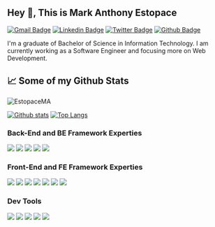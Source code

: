 ## Hey 👋, This is Mark Anthony Estopace
[![Gmail Badge](https://img.shields.io/badge/-estopace.ma@gmail.com-c14438?style=flat&logo=Gmail&logoColor=white&link=mailto:estopace.ma@gmail.com)](mailto:estopace.ma@gmail.com) 
[![Linkedin Badge](https://img.shields.io/badge/-EstopaceMA-0072b1?style=flat&logo=Linkedin&logoColor=white&link=https://www.linkedin.com/in/mark-anthony-estopace-093145160/)](https://www.linkedin.com/in/mark-anthony-estopace-093145160/) 
[![Twitter Badge](https://img.shields.io/badge/-MA_Estopace-00acee?style=flat&logo=twitter&logoColor=white&link=https://twitter.com/MA_Estopace/)](https://www.twitter.com/MA_Estopace/) 
[![Github Badge](https://img.shields.io/badge/-EstopaceMA-grey?style=flat&logo=github&logoColor=white&link=https://github.com/EstopaceMA/)](https://www.github.com/EstopaceMA/) 
<p align='left'>
  I'm a graduate of Bachelor of Science in Information Technology. I am currently working as a Software Engineer and focusing more on Web Development.
</p>

## &#x1f4c8; Some of my Github Stats
<p align=left> <img src=https://komarev.com/ghpvc/?username=EstopaceMA alt=EstopaceMA /> </p>

[![Github stats](https://github-readme-stats.vercel.app/api?username=EstopaceMA&show_icons=true&include_all_commits=true)](https://github.com/rajk3770/github-readme-stats)
[![Top Langs](https://github-readme-stats.vercel.app/api/top-langs/?username=EstopaceMA&layout=compact)](https://github.com/rajk3770/github-readme-stats)

### Back-End and BE Framework Experties

<p>
    <img src="https://img.shields.io/badge/php-%23777BB4.svg?&style=for-the-badge&logo=php&logoColor=white">
    <img src="https://img.shields.io/badge/node.js%20-%2343853D.svg?&style=for-the-badge&logo=node.js&logoColor=white">
    <img src="https://img.shields.io/badge/express.js%20-%23404d59.svg?&style=for-the-badge">
    <img src="https://img.shields.io/badge/laravel%20-%23FF2D20.svg?&style=for-the-badge&logo=laravel&logoColor=white">
    <img src="https://img.shields.io/badge/codeigniter%20-F05032.svg?&style=for-the-badge&logo=codeigniter&logoColor=white">
<p>

### Front-End and FE Framework Experties
<p>
    <img src = "https://img.shields.io/badge/html-%23239120.svg?&style=for-the-badge&logo=html5&logoColor=white"> 
    <img src = "https://img.shields.io/badge/css-%23239120.svg?&style=for-the-badge&logo=css3&logoColor=white">
    <img src="https://img.shields.io/badge/javascript-%23F7DF1E.svg?&style=for-the-badge&logo=javascript&logoColor=black">
    <img src="https://img.shields.io/badge/bootstrap%20-%23563D7C.svg?&style=for-the-badge&logo=bootstrap&logoColor=white">
    <img src="https://img.shields.io/badge/jquery%20-%230769AD.svg?&style=for-the-badge&logo=jquery&logoColor=white">
    <img src="https://img.shields.io/badge/react%20-%2320232a.svg?&style=for-the-badge&logo=react&logoColor=%2361DAFB">
    <img src="https://img.shields.io/badge/VueJS%20-4FC08D.svg?&style=for-the-badge&logo=vue.js&logoColor=white">
<p>


### Dev Tools
<p>
    <img src="https://img.shields.io/badge/Postman%20-FF6C37?logo=postman&logoColor=white&style=for-the-badge" />
    <img src="https://img.shields.io/badge/NPM%20-CB3837?logo=npm&logoColor=white&style=for-the-badge" />
    <img src="https://img.shields.io/badge/Yarn%20-2C8EBB?logo=yarn&logoColor=white&style=for-the-badge" />
    <img src="https://img.shields.io/badge/Git%20-F05032?logo=git&logoColor=white&style=for-the-badge" />
    <img src="https://img.shields.io/badge/github-%23100000.svg?&style=for-the-badge&logo=github&logoColor=white">
<p>
